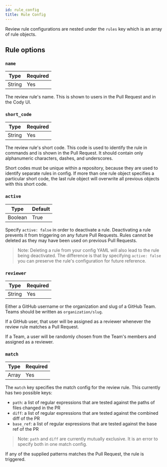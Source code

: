 ```yaml
---
id: rule_config
title: Rule Config
---
```


Review rule configurations are nested under the `rules` key which is an array of
rule objects.

## Rule options

### `name`

| Type   | Required |
| ------ | -------- |
| String | Yes      |

The review rule's name. This is shown to users in the Pull Request and in the
Cody UI.

### `short_code`

| Type   | Required |
| ------ | -------- |
| String | Yes      |

The review rule's short code. This code is used to identify the rule in commands
and is shown in the Pull Request. It should contain only alphanumeric
characters, dashes, and underscores.

Short codes must be unique within a repository, because they are used to
identify separate rules in config. If more than one rule object specifies a
particular short code, the last rule object will overwrite all previous objects
with this short code.

### `active`

| Type    | Default |
| ------- | ------- |
| Boolean | True    |

Specify `active: false` in order to deactivate a rule. Deactivating a rule
prevents it from triggering on any future Pull Requests. Rules cannot be deleted
as they may have been used on previous Pull Requests.

> Note: Deleting a rule from your config YAML will also lead to the rule being
> deactivated. The difference is that by specifying `active: false` you can
> preserve the rule's configuration for future reference.

### `reviewer`

| Type   | Required |
| ------ | -------- |
| String | Yes      |

Either a GitHub username or the organization and slug of a GitHub Team. Teams
should be written as `organization/slug`.

If a GitHub user, that user will be assigned as a reviewer whenever the review
rule matches a Pull Request.

If a Team, a user will be randomly chosen from the Team's members and assigned
as a reviewer.

### `match`

| Type  | Required |
| ----- | -------- |
| Array | Yes      |

The `match` key specifies the match config for the review rule. This currently
has two possible keys:

* `path`: a list of regular expressions that are tested against the paths of
  files changed in the PR
* `diff`: a list of regular expressions that are tested against the combined
  diff of the PR
* `base_ref`: a list of regular expressions that are tested against the
  base ref of the PR

> Note: `path` and `diff` are currently mutually exclusive. It is an error to
> specify both in one match config.

If any of the supplied patterns matches the Pull Request, the rule is triggered.
